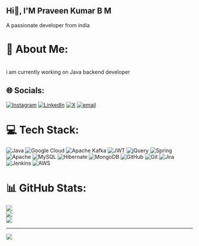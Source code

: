 ## Hi👋, I'M Praveen Kumar B M
A passionate developer from india
# 💫 About Me:
<br>i am currently working on Java backend developer


## 🌐 Socials:
[![Instagram](https://img.shields.io/badge/Instagram-%23E4405F.svg?logo=Instagram&logoColor=white)](https://instagram.com/praveengowd_a) [![LinkedIn](https://img.shields.io/badge/LinkedIn-%230077B5.svg?logo=linkedin&logoColor=white)](https://linkedin.com/in/praveen-kumar-b-m-8b568a242) [![X](https://img.shields.io/badge/X-black.svg?logo=X&logoColor=white)](https://x.com/Pra_winM) [![email](https://img.shields.io/badge/Email-D14836?logo=gmail&logoColor=white)](mailto:praveenbm95352@gmail.com) 

# 💻 Tech Stack:
![Java](https://img.shields.io/badge/java-%23ED8B00.svg?style=flat-square&logo=openjdk&logoColor=white) ![Google Cloud](https://img.shields.io/badge/GoogleCloud-%234285F4.svg?style=flat-square&logo=google-cloud&logoColor=white) ![Apache Kafka](https://img.shields.io/badge/Apache%20Kafka-000?style=flat-square&logo=apachekafka) ![JWT](https://img.shields.io/badge/JWT-black?style=flat-square&logo=JSON%20web%20tokens) ![jQuery](https://img.shields.io/badge/jquery-%230769AD.svg?style=flat-square&logo=jquery&logoColor=white) ![Spring](https://img.shields.io/badge/spring-%236DB33F.svg?style=flat-square&logo=spring&logoColor=white) ![Apache](https://img.shields.io/badge/apache-%23D42029.svg?style=flat-square&logo=apache&logoColor=white) ![MySQL](https://img.shields.io/badge/mysql-4479A1.svg?style=flat-square&logo=mysql&logoColor=white) ![Hibernate](https://img.shields.io/badge/Hibernate-59666C?style=flat-square&logo=Hibernate&logoColor=white) ![MongoDB](https://img.shields.io/badge/MongoDB-%234ea94b.svg?style=flat-square&logo=mongodb&logoColor=white) ![GitHub](https://img.shields.io/badge/github-%23121011.svg?style=flat-square&logo=github&logoColor=white) ![Git](https://img.shields.io/badge/git-%23F05033.svg?style=flat-square&logo=git&logoColor=white) ![Jira](https://img.shields.io/badge/jira-%230A0FFF.svg?style=flat-square&logo=jira&logoColor=white) ![Jenkins](https://img.shields.io/badge/jenkins-%232C5263.svg?style=flat-square&logo=jenkins&logoColor=white) ![AWS](https://img.shields.io/badge/AWS-%23FF9900.svg?style=flat-square&logo=amazon-aws&logoColor=white)
# 📊 GitHub Stats:
![](https://github-readme-stats.vercel.app/api?username=praveenkumar-bm&theme=vue-dark&hide_border=false&include_all_commits=true&count_private=true)<br/>
![](https://nirzak-streak-stats.vercel.app/?user=praveenkumar-bm&theme=vue-dark&hide_border=false)<br/>
![](https://github-readme-stats.vercel.app/api/top-langs/?username=praveenkumar-bm&theme=vue-dark&hide_border=false&include_all_commits=true&count_private=true&layout=compact)

---
[![](https://visitcount.itsvg.in/api?id=praveenkumar-bm&icon=0&color=0)](https://visitcount.itsvg.in)

<!-- Proudly created with GPRM ( https://gprm.itsvg.in ) -->

